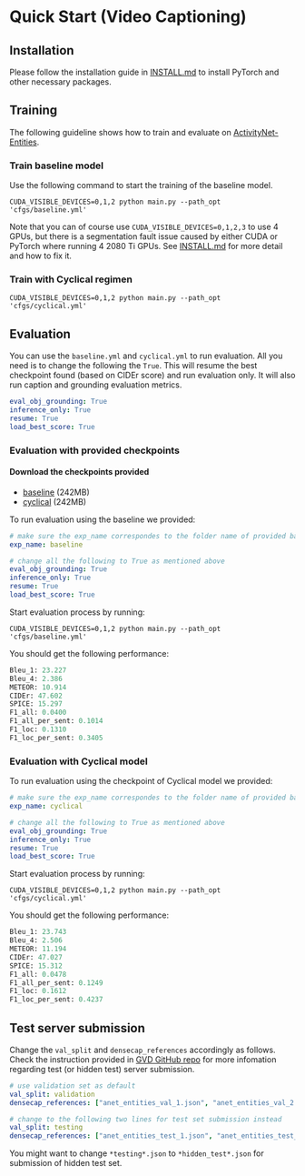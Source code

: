 # Quick Start (Video Captioning)

## Installation

Please follow the installation guide in [INSTALL.md](INSTALL.md) to install PyTorch and other necessary packages.

## Training

The following guideline shows how to train and evaluate on [ActivityNet-Entities](https://github.com/facebookresearch/ActivityNet-Entities).

### Train baseline model

Use the following command to start the training of the baseline model.

```shell
CUDA_VISIBLE_DEVICES=0,1,2 python main.py --path_opt 'cfgs/baseline.yml'
```
Note that you can of course use `CUDA_VISIBLE_DEVICES=0,1,2,3` to use 4 GPUs, but there is a segmentation fault issue caused by either CUDA or PyTorch where running 4 2080 Ti GPUs.
See [INSTALL.md](INSTALL.md) for more detail and how to fix it.

### Train with Cyclical regimen

```shell
CUDA_VISIBLE_DEVICES=0,1,2 python main.py --path_opt 'cfgs/cyclical.yml'
```

## Evaluation

You can use the `baseline.yml` and `cyclical.yml` to run evaluation.
All you need is to change the following the `True`.
This will resume the best checkpoint found (based on CIDEr score) and run evaluation only.
It will also run caption and grounding evaluation metrics.

```yaml
eval_obj_grounding: True
inference_only: True
resume: True
load_best_score: True
```

### Evaluation with provided checkpoints

#### Download the checkpoints provided

- [baseline](https://www.dropbox.com/s/lqk6oyx8tnktoqt/baseline.zip?dl=1) (242MB)
- [cyclical](https://www.dropbox.com/s/y4d46wot95gxeql/cyclical.zip?dl=1) (242MB)

To run evaluation using the baseline we provided:

```yaml
# make sure the exp_name correspondes to the folder name of provided baseline
exp_name: baseline

# change all the following to True as mentioned above
eval_obj_grounding: True
inference_only: True
resume: True
load_best_score: True
```

Start evaluation process by running:

```shell
CUDA_VISIBLE_DEVICES=0,1,2 python main.py --path_opt 'cfgs/baseline.yml'
```

You should get the following performance:

```python
Bleu_1: 23.227
Bleu_4: 2.386
METEOR: 10.914
CIDEr: 47.602
SPICE: 15.297
F1_all: 0.0400
F1_all_per_sent: 0.1014
F1_loc: 0.1310
F1_loc_per_sent: 0.3405
```

### Evaluation with Cyclical model

To run evaluation using the checkpoint of Cyclical model we provided:

```yaml
# make sure the exp_name correspondes to the folder name of provided baseline
exp_name: cyclical

# change all the following to True as mentioned above
eval_obj_grounding: True
inference_only: True
resume: True
load_best_score: True
```

Start evaluation process by running:

```shell
CUDA_VISIBLE_DEVICES=0,1,2 python main.py --path_opt 'cfgs/cyclical.yml'
```

You should get the following performance:

```python
Bleu_1: 23.743
Bleu_4: 2.506
METEOR: 11.194
CIDEr: 47.027
SPICE: 15.312
F1_all: 0.0478
F1_all_per_sent: 0.1249
F1_loc: 0.1612
F1_loc_per_sent: 0.4237
```

## Test server submission

Change the `val_split` and `densecap_references` accordingly as follows. 
Check the instruction provided in [GVD GitHub repo](https://github.com/facebookresearch/grounded-video-description#inference-and-testing) for more infomation regarding test (or hidden test) server submission.

```yml
# use validation set as default
val_split: validation
densecap_references: ["anet_entities_val_1.json", "anet_entities_val_2.json"]

# change to the following two lines for test set submission instead
val_split: testing
densecap_references: ["anet_entities_test_1.json", "anet_entities_test_2.json"]
```

You might want to change `*testing*.json` to `*hidden_test*.json` for submission of hidden test set.
